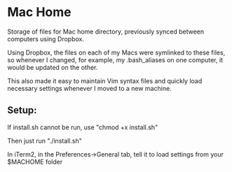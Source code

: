 # Mac Home

Storage of files for Mac home directory, previously synced between computers using Dropbox.

Using Dropbox, the files on each of my Macs were symlinked to these files, so whenever I changed, for example, my .bash_aliases on one computer, it would be updated on the other.

This also made it easy to maintain Vim syntax files and quickly load necessary settings whenever I moved to a new machine.

## Setup:

If install.sh cannot be run, use "chmod +x install.sh"

Then just run "./install.sh"

In iTerm2, in the Preferences->General tab, tell it to load settings from your $MACHOME folder

